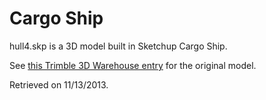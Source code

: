 Cargo Ship
===========

hull4.skp is a 3D model built in Sketchup Cargo Ship.

See [this Trimble 3D Warehouse entry](http://sketchup.google.com/3dwarehouse/details?mid=44d1e432239591887b2cd6c1f3acedb0&prevstart=24) for the original model.

Retrieved on 11/13/2013.
